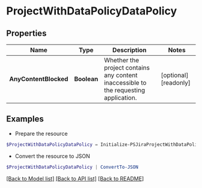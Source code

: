 # ProjectWithDataPolicyDataPolicy
## Properties

Name | Type | Description | Notes
------------ | ------------- | ------------- | -------------
**AnyContentBlocked** | **Boolean** | Whether the project contains any content inaccessible to the requesting application. | [optional] [readonly] 

## Examples

- Prepare the resource
```powershell
$ProjectWithDataPolicyDataPolicy = Initialize-PSJiraProjectWithDataPolicyDataPolicy  -AnyContentBlocked null
```

- Convert the resource to JSON
```powershell
$ProjectWithDataPolicyDataPolicy | ConvertTo-JSON
```

[[Back to Model list]](../README.md#documentation-for-models) [[Back to API list]](../README.md#documentation-for-api-endpoints) [[Back to README]](../README.md)

